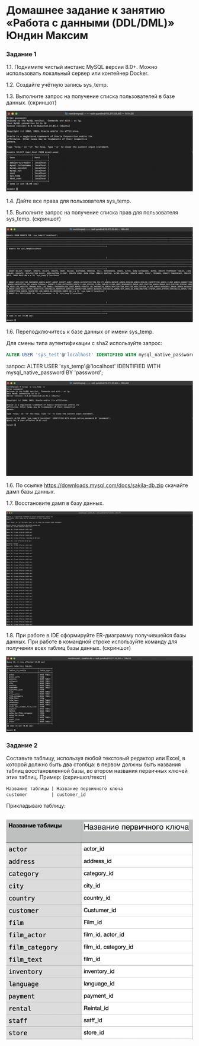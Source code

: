 # Домашнее задание к занятию «Работа с данными (DDL/DML)» Юндин Максим

### Задание 1
1.1. Поднимите чистый инстанс MySQL версии 8.0+. Можно использовать локальный сервер или контейнер Docker.

1.2. Создайте учётную запись sys_temp. 

1.3. Выполните запрос на получение списка пользователей в базе данных. (скриншот)

![SELECT](https://github.com/YundinMS/slrb-screen/blob/main/SQL/SELECT.png)

1.4. Дайте все права для пользователя sys_temp. 

1.5. Выполните запрос на получение списка прав для пользователя sys_temp. (скриншот)

![PRIVILEGES](https://github.com/YundinMS/slrb-screen/blob/main/SQL/PRIVILEGES.png)

1.6. Переподключитесь к базе данных от имени sys_temp.

Для смены типа аутентификации с sha2 используйте запрос: 
```sql
ALTER USER 'sys_test'@'localhost' IDENTIFIED WITH mysql_native_password BY 'password
```
запрос:
ALTER USER 'sys_temp'@'localhost' IDENTIFIED WITH mysql_native_password BY 'password';

![ALTER](https://github.com/YundinMS/slrb-screen/blob/main/SQL/ALERT%20USER.png)

1.6. По ссылке https://downloads.mysql.com/docs/sakila-db.zip скачайте дамп базы данных.

1.7. Восстановите дамп в базу данных.

![SOURCE](https://github.com/YundinMS/slrb-screen/blob/main/SQL/Source%20DB.png)

1.8. При работе в IDE сформируйте ER-диаграмму получившейся базы данных. При работе в командной строке используйте команду для получения всех таблиц базы данных. (скриншот)

![SHTables](https://github.com/YundinMS/slrb-screen/blob/main/SQL/show%20tables.png)


### Задание 2
Составьте таблицу, используя любой текстовый редактор или Excel, в которой должно быть два столбца: в первом должны быть названия таблиц восстановленной базы, во втором названия первичных ключей этих таблиц. Пример: (скриншот/текст)
```
Название таблицы | Название первичного ключа
customer         | customer_id
```

Прикладываю таблицу: 

![table](https://github.com/YundinMS/slrb-screen/blob/main/SQL/tables.png)
